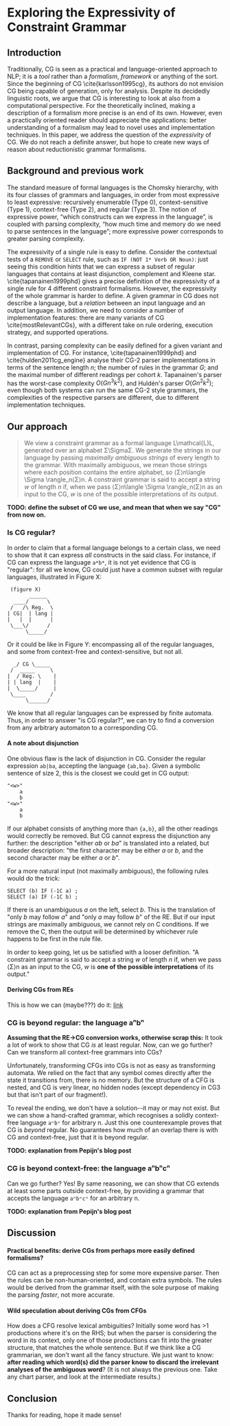 # Exploring the Expressivity of Constraint Grammar

## Introduction

Traditionally, CG is seen as a practical and language-oriented approach to NLP; it is a *tool* rather than a *formalism*, *framework* or anything of the sort. Since the beginning of CG \cite{karlsson1995cg}, its authors do not envision CG being capable of generation, only for analysis. 
Despite its decidedly linguistic roots, we argue that CG is interesting to look at also from a computational perspective. For the theoretically inclined, making a description of a formalism more precise is an end of its own. However, even a practically oriented reader should appreciate the applications: better understanding of a formalism may lead to novel uses and implementation techniques.
In this paper, we address the question of the *expressivity* of CG. We do not reach a definite answer, but hope to create new ways of reason about reductionistic grammar formalisms.


## Background and previous work

The standard measure of formal languages is the Chomsky hierarchy, with its four
classes of grammars and languages, in order from most expressive to least expressive:
recursively enumerable (Type 0), context-sensitive (Type 1), context-free (Type 2), and
regular (Type 3).
The notion of expressive power, “which constructs can we express in the language”, is coupled with parsing complexity, “how much time and memory do we need to parse sentences in the language”; more expressive power corresponds to greater parsing complexity.

The expressivity of a single rule is easy to define. Consider the contextual tests of a `REMOVE` or `SELECT` rule, such as `IF (NOT 1* Verb OR Noun)`: just seeing this condition hints that we can express a subset of regular languages that contains at least disjunction, complement and Kleene star. \cite{tapanainen1999phd} gives a precise definition of the expressivity of a single rule for 4 different constraint formalisms. 
However, the expressivity of the whole grammar is harder to define. 
A given grammar in CG does not describe a language, but a *relation* between an input language and an output language.
In addition, we need to consider a number of implementation features: there are many
variants of CG \cite{mostRelevantCGs}, with a different take on rule ordering, execution strategy, and supported operations. 

In contrast, parsing complexity can be easily defined for a given variant and implementation of CG. For instance, \cite{tapanainen1999phd} and \cite{hulden2011cg_engine} analyse their CG-2 parser implementations 
in terms of the sentence length $n$; 
the number of rules in the grammar $G$; and the maximal number of different readings per cohort $k$. Tapanainen's parser has the worst-case complexity $O(Gn^3k^2)$, and Huldén's parser $O(Gn^2k^2)$;
even though both systems can run the same CG-2 style grammars, the complexities of the respective parsers are different, due to different implementation techniques. 




## Our approach

> We view a constraint grammar as a formal language L\mathcal{L}L, generated over an 
> alphabet Σ\SigmaΣ. We generate the strings in our language by passing 
> *maximally ambiguous strings* of every length to the grammar. 
> With maximally ambiguous, we mean  those strings where each position contains the 
> entire alphabet, so ⟨Σ⟩n\langle \Sigma \rangle_n⟨Σ⟩​n​​. 
> A constraint grammar is said to accept a string *w* of length *n* if, 
> when we pass ⟨Σ⟩n\langle \Sigma \rangle_n⟨Σ⟩​n​​ as an input to the CG,
> *w* is one of the possible interpretations of its output.

**TODO: define the subset of CG we use, and mean that when we say "CG" from now on.**


### Is CG regular?

In order to claim that a formal language belongs to a certain class, we need to show that it can express *all* constructs in the said class. For instance, if CG can express the language `a*b*`, it is not yet evidence that CG is "regular": for all we know, CG could just have a common subset with regular languages, illustrated in Figure X:

```
 (figure X)
       ______
  ____/      \
 /   /\ Reg.  \ 
| CG|  | lang |
|   |  |      |
 \___\/      /
      \_____/
```


Or it could be like in Figure Y: encompassing all of the regular languages, and some from context-free and context-sensitive, but not all.

``` ____
  _/ CG \_____
 /  _____     \
|  / Reg. \    |
| | lang  |    |
|  \_____/     |
 \____        / 
      \______/
```

We know that all regular languages can be expressed by finite automata. Thus, in order to answer "is CG regular?", we can try to find a conversion from any arbitrary automaton to a corresponding CG.

#### A note about disjunction 

One obvious flaw is the lack of disjunction in CG. Consider the regular expression `ab|ba`, accepting the language `{ab,ba}`.
Given a symbolic sentence of size 2, this is the closest we could get in CG output:

```
"<w>" 
  	a
  	b
"<w>" 
  	a
  	b
```	

If our alphabet consists of anything more than `{a,b}`, all the other readings would correctly be removed. But CG cannot express the disjunction any further: the description "either *ab* or *ba*" is translated into a related, but broader description: "the first character may be either *a* or *b*, and the second character may be either *a* or *b*".

For a more natural input (not maximally ambiguous), the following rules would do the trick:

```
SELECT (b) IF (-1C a) ;
SELECT (a) IF (-1C b) ;
```

If there is an unambiguous *a* on the left, select *b*. This is the translation of "only *b* may follow *a*" and "only *a* may follow *b*" of the RE. But if our input strings are maximally ambiguous, we cannot rely on C conditions. If we remove the C, then the output will be determined by whichever rule happens to be first in the rule file.

In order to keep going, let us be satisfied with a looser definition. "A constraint grammar is said to accept a string *w* of length *n* if, when we pass ⟨Σ⟩n as an input to the CG, *w* is **one of the possible interpretations** of its output."

#### Deriving CGs from REs

This is how we can (maybe???) do it: [link](https://github.com/inariksit/cgexp/blob/master/README.md)

### CG is beyond regular: the language aⁿbⁿ

**Assuming that the RE->CG conversion works, otherwise scrap this:** It took a lot of work to show that CG *is* at least regular. Now, can we go further? Can we transform all context-free grammars into CGs?

Unfortunately, transforming CFGs into CGs is not as easy as transforming automata. We relied on the fact that any symbol comes directly after the state it transitions from, there is no memory. But the structure of a CFG is nested, and CG is very linear, no hidden nodes (except dependency in CG3 but that isn't part of our fragment!).

To reveal the ending, we don't have a solution--it may or may not exist. But we can show a hand-crafted grammar, which recognises a solidly context-free language `aⁿbⁿ` for arbitrary n. Just this one counterexample proves that CG is *beyond* regular. No guarantees how much of an overlap there is with CG and context-free, just that it is beyond regular.

**TODO: explanation from Pepijn's blog post**

### CG is beyond context-free: the language aⁿbⁿcⁿ

Can we go further? Yes! By same reasoning, we can show that CG extends at least some parts outside context-free, by providing a grammar that accepts the language `aⁿbⁿcⁿ` for an arbitrary n.

**TODO: explanation from Pepijn's blog post**

## Discussion

#### Practical benefits: derive CGs from perhaps more easily defined formalisms?

CG can act as a preprocessing step for some more expensive parser. Then the rules can be non-human-oriented, and contain extra symbols. The rules would be derived from the grammar itself, with the sole purpose of making the parsing *faster*, not more accurate.

#### Wild speculation about deriving CGs from CFGs

How does a CFG resolve lexical ambiguities? Initially some word has >1 productions where it's on the RHS; but when the parser is considering the word in its context, only one of those productions can fit into the greater structure, that matches the whole sentence. 
But if we think like a CG grammarian, we don't want all the fancy structure. We just want to know: **after reading which word(s) did the parser know to discard the irrelevant analyses of the ambiguous word**? (It is not always the previous one. Take any chart parser, and look at the intermediate results.)

## Conclusion

Thanks for reading, hope it made sense!
